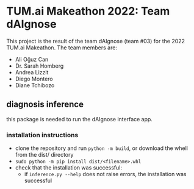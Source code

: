 # TUM.ai Makeathon 2022: Team dAIgnose
This project is the result of the team dAIgnose (team #03) for the 2022 TUM.ai Makeathon. The team members are:
- Ali Oğuz Can
- Dr. Sarah Homberg
- Andrea Lizzit
- Diego Montero
- Diane Tchibozo

## diagnosis inference
this package is needed to run the dAIgnose interface app.

### installation instructions
- clone the repository and run `python -m build`, or download the whell from the dist/ directory
- `sudo python -m pip install dist/<filename>.whl`
- check that the installation was successful:
	- if `inference.py --help` does not raise errors, the installation was successful
